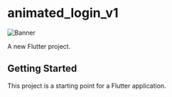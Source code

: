 # animated_login_v1

![Banner]([https://github.com/rafidfadhil/flutter_animated_login/assets/108025000/a1ba5fc6-9128-435f-8c30-514dbec304dc](https://github.com/rafidfadhil/flutter_animated_login/blob/main/assets/images/265041207-a1ba5fc6-9128-435f-8c30-514dbec304dc.png)https://github.com/rafidfadhil/flutter_animated_login/blob/main/assets/images/265041207-a1ba5fc6-9128-435f-8c30-514dbec304dc.png)

A new Flutter project.

## Getting Started

This project is a starting point for a Flutter application.



